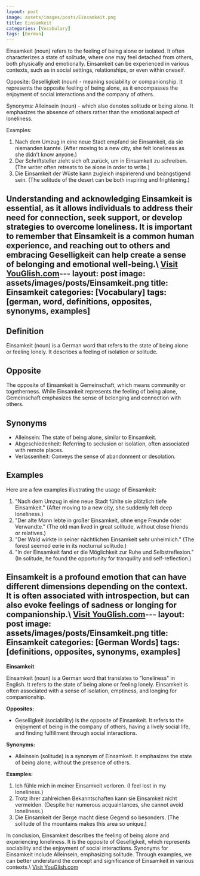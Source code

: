 ```yaml
---
layout: post
image: assets/images/posts/Einsamkeit.png
title: Einsamkeit
categories: [Vocabulary]
tags: [German]
---
```


Einsamkeit (noun) refers to the feeling of being alone or isolated. It often characterizes a state of solitude, where one may feel detached from others, both physically and emotionally. Einsamkeit can be experienced in various contexts, such as in social settings, relationships, or even within oneself.

Opposite: Geselligkeit (noun) - meaning sociability or companionship. It represents the opposite feeling of being alone, as it encompasses the enjoyment of social interactions and the company of others.

Synonyms: Alleinsein (noun) - which also denotes solitude or being alone. It emphasizes the absence of others rather than the emotional aspect of loneliness.

Examples:
1. Nach dem Umzug in eine neue Stadt empfand sie Einsamkeit, da sie niemanden kannte. (After moving to a new city, she felt loneliness as she didn’t know anyone.)
2. Der Schriftsteller zieht sich oft zurück, um in Einsamkeit zu schreiben. (The writer often retreats to be alone in order to write.)
3. Die Einsamkeit der Wüste kann zugleich inspirierend und beängstigend sein. (The solitude of the desert can be both inspiring and frightening.)

Understanding and acknowledging Einsamkeit is essential, as it allows individuals to address their need for connection, seek support, or develop strategies to overcome loneliness. It is important to remember that Einsamkeit is a common human experience, and reaching out to others and embracing Geselligkeit can help create a sense of belonging and emotional well-being.\ <a id="yg-widget-0" class="youglish-widget" data-query="Einsamkeit" data-lang="german" data-components="8412" data-auto-start="0" data-bkg-color="theme_light" data-title="How%20to%20pronounce%20Einsamkeit%20in%20German"  rel="nofollow" href="https://youglish.com">Visit YouGlish.com</a><script async src="https://youglish.com/public/emb/widget.js" charset="utf-8"></script>---
layout: post
image: assets/images/posts/Einsamkeit.png
title: Einsamkeit
categories: [Vocabulary]
tags: [german, word, definitions, opposites, synonyms, examples]
---

## Definition
Einsamkeit (noun) is a German word that refers to the state of being alone or feeling lonely. It describes a feeling of isolation or solitude.

## Opposite
The opposite of Einsamkeit is Gemeinschaft, which means community or togetherness. While Einsamkeit represents the feeling of being alone, Gemeinschaft emphasizes the sense of belonging and connection with others.

## Synonyms
- Alleinsein: The state of being alone, similar to Einsamkeit.
- Abgeschiedenheit: Referring to seclusion or isolation, often associated with remote places.
- Verlassenheit: Conveys the sense of abandonment or desolation.

## Examples
Here are a few examples illustrating the usage of Einsamkeit:

1. "Nach dem Umzug in eine neue Stadt fühlte sie plötzlich tiefe Einsamkeit." (After moving to a new city, she suddenly felt deep loneliness.)
2. "Der alte Mann lebte in großer Einsamkeit, ohne enge Freunde oder Verwandte." (The old man lived in great solitude, without close friends or relatives.)
3. "Der Wald wirkte in seiner nächtlichen Einsamkeit sehr unheimlich." (The forest seemed eerie in its nocturnal solitude.)
4. "In der Einsamkeit fand er die Möglichkeit zur Ruhe und Selbstreflexion." (In solitude, he found the opportunity for tranquility and self-reflection.)

Einsamkeit is a profound emotion that can have different dimensions depending on the context. It is often associated with introspection, but can also evoke feelings of sadness or longing for companionship.\ <a id="yg-widget-0" class="youglish-widget" data-query="Einsamkeit" data-lang="german" data-components="8412" data-auto-start="0" data-bkg-color="theme_light" data-title="How%20to%20pronounce%20Einsamkeit%20in%20German"  rel="nofollow" href="https://youglish.com">Visit YouGlish.com</a><script async src="https://youglish.com/public/emb/widget.js" charset="utf-8"></script>---
layout: post
image: assets/images/posts/Einsamkeit.png
title: Einsamkeit
categories: [German Words]
tags: [definitions, opposites, synonyms, examples]
---

**Einsamkeit**

Einsamkeit (noun) is a German word that translates to "loneliness" in English. It refers to the state of being alone or feeling lonely. Einsamkeit is often associated with a sense of isolation, emptiness, and longing for companionship.

**Opposites:** 

- Geselligkeit (sociability) is the opposite of Einsamkeit. It refers to the enjoyment of being in the company of others, having a lively social life, and finding fulfillment through social interactions.

**Synonyms:**

- Alleinsein (solitude) is a synonym of Einsamkeit. It emphasizes the state of being alone, without the presence of others.

**Examples:**

1. Ich fühle mich in meiner Einsamkeit verloren. (I feel lost in my loneliness.)
2. Trotz ihrer zahlreichen Bekanntschaften kann sie Einsamkeit nicht vermeiden. (Despite her numerous acquaintances, she cannot avoid loneliness.)
3. Die Einsamkeit der Berge macht diese Gegend so besonders. (The solitude of the mountains makes this area so unique.)

In conclusion, Einsamkeit describes the feeling of being alone and experiencing loneliness. It is the opposite of Geselligkeit, which represents sociability and the enjoyment of social interactions. Synonyms for Einsamkeit include Alleinsein, emphasizing solitude. Through examples, we can better understand the concept and significance of Einsamkeit in various contexts.\ <a id="yg-widget-0" class="youglish-widget" data-query="Einsamkeit" data-lang="german" data-components="8412" data-auto-start="0" data-bkg-color="theme_light" data-title="How%20to%20pronounce%20Einsamkeit%20in%20German"  rel="nofollow" href="https://youglish.com">Visit YouGlish.com</a><script async src="https://youglish.com/public/emb/widget.js" charset="utf-8"></script>